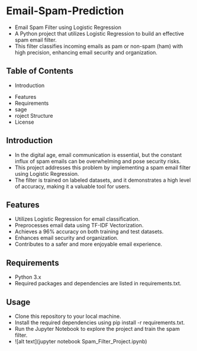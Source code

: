 # Email-Spam-Prediction
* Email Spam Filter using Logistic Regression
* A Python project that utilizes Logistic Regression to build an effective spam email filter.
*  This filter classifies incoming emails as pam or non-spam (ham) with high precision, enhancing email security and organization.

## Table of Contents
 *  Introduction
 -  Features
 -  Requirements
 -  sage
 -  roject Structure
 -  License

## Introduction
* In the digital age, email communication is essential, but the constant influx of spam emails can be overwhelming and pose security risks. 
* This project addresses this problem by implementing a spam email filter using Logistic Regression.
* The filter is trained on labeled datasets, and it demonstrates a high level of accuracy, making it a valuable tool for users.

## Features
* Utilizes Logistic Regression for email classification.
* Preprocesses email data using TF-IDF Vectorization.
* Achieves a 96% accuracy on both training and test datasets.
* Enhances email security and organization.
* Contributes to a safer and more enjoyable email experience.
## Requirements
- Python 3.x
- Required packages and dependencies are listed in requirements.txt.
## Usage
- Clone this repository to your local machine.
- Install the required dependencies using pip install -r requirements.txt.
- Run the Jupyter Notebook to explore the project and train the spam filter.
- ![alt text](jupyter notebook Spam_Filter_Project.ipynb)
